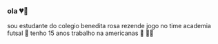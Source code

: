 ### ola 💔🍆


 sou estudante do colegio benedita rosa rezende 
 jogo no time academia futsal 🥇
 tenho 15 anos
 trabalho na americanas 🥇 🏳️‍🌈
